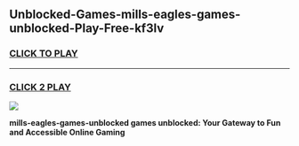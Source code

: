
## Unblocked-Games-mills-eagles-games-unblocked-Play-Free-kf3lv
<h3>
<a href="https://premium76.site?title=mills-eagles-games-unblocked&ref=21A">CLICK TO PLAY</a></h3>
<hr>

<h3>
<a href="https://premium76.site?title=mills-eagles-games-unblocked&ref=21A">CLICK 2 PLAY</a>
  
</h3>

<a href="https://premium76.site?title=mills-eagles-games-unblocked&ref=21A"><img src="https://clearcache.store/games.png"></a>


**mills-eagles-games-unblocked games unblocked: Your Gateway to Fun and Accessible Online Gaming**
